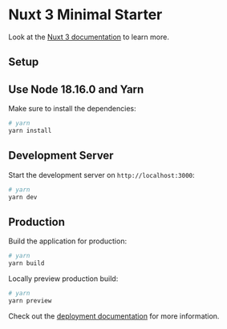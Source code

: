 # Nuxt 3 Minimal Starter

Look at the [Nuxt 3 documentation](https://nuxt.com/docs/getting-started/introduction) to learn more.

## Setup
## Use Node 18.16.0 and Yarn

Make sure to install the dependencies:

```bash
# yarn
yarn install
```

## Development Server

Start the development server on `http://localhost:3000`:

```bash
# yarn
yarn dev
```

## Production

Build the application for production:

```bash
# yarn
yarn build
```

Locally preview production build:

```bash
# yarn
yarn preview
```

Check out the [deployment documentation](https://nuxt.com/docs/getting-started/deployment) for more information.
